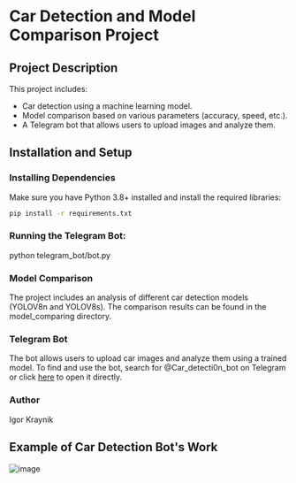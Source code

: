 # Car Detection and Model Comparison Project

## Project Description

This project includes:
- Car detection using a machine learning model.
- Model comparison based on various parameters (accuracy, speed, etc.).
- A Telegram bot that allows users to upload images and analyze them.

## Installation and Setup

### Installing Dependencies

Make sure you have Python 3.8+ installed and install the required libraries:

```bash
pip install -r requirements.txt
```
### Running the Telegram Bot:
python telegram_bot/bot.py

### Model Comparison

The project includes an analysis of different car detection models (YOLOV8n and YOLOV8s). The comparison results can be found in the model_comparing directory.

### Telegram Bot

The bot allows users to upload car images and analyze them using a trained model. To find and use the bot, search for @Car_detecti0n_bot on Telegram or click [here](https://t.me/Car_detecti0n_bot) to open it directly.

### Author
Igor Kraynik

## Example of Car Detection Bot's Work
![image](https://github.com/user-attachments/assets/ca5ea5b6-7b86-4d46-934a-a5dbaf5c6e4b)

